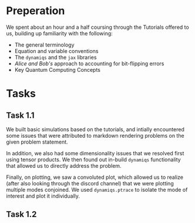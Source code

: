 # Preperation

We spent about an hour and a half coursing through the Tutorials offered to us, building up familiarity with the following:

- The general terminology
- Equation and variable conventions
- The ```dynamiqs``` and the ```jax``` libraries
- *Alice and Bob's* approach to accounting for bit-flipping errors
- Key Quantum Computing Concepts

# Tasks
## Task 1.1

We built basic simulations based on the tutorials, and intially encountered some issues that were attributed to markdown rendering problems on the given problem statement. 

In addition, we also had some dimensionality issues that we resolved first using tensor products. We then found out in-build ```dynamiqs``` functionality that allowed us to directly address the problem. 

Finally, on plotting, we saw a convoluted plot, which allowed us to realize (after also looking through the discord channel) that we were plotting multiple modes conjoined. We used ```dynamiqs.ptrace``` to isolate the mode of interest and plot it individually.

## Task 1.2

